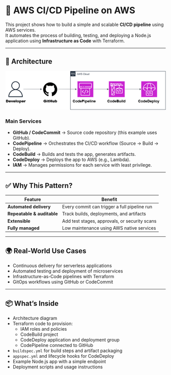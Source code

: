 # 🚀 AWS CI/CD Pipeline on AWS

This project shows how to build a simple and scalable **CI/CD pipeline** using AWS services.  
It automates the process of building, testing, and deploying a Node.js application using **Infrastructure as Code** with Terraform.

---

## 📐 Architecture

![AWS CI/CD Diagram](diagram/aws-ci-cd.png)

### Main Services
- **GitHub / CodeCommit** → Source code repository (this example uses GitHub).
- **CodePipeline** → Orchestrates the CI/CD workflow (Source → Build → Deploy).
- **CodeBuild** → Builds and tests the app, generates artifacts.
- **CodeDeploy** → Deploys the app to AWS (e.g., Lambda).
- **IAM** → Manages permissions for each service with least privilege.

---

## ✅ Why This Pattern?

| Feature             | Benefit                                      |
|---------------------|----------------------------------------------|
| **Automated delivery** | Every commit can trigger a full pipeline run |
| **Repeatable & auditable** | Track builds, deployments, and artifacts |
| **Extensible**      | Add test stages, approvals, or security scans |
| **Fully managed**   | Low maintenance using AWS native services     |

---

## 🌍 Real-World Use Cases
- Continuous delivery for serverless applications
- Automated testing and deployment of microservices
- Infrastructure-as-Code pipelines with Terraform
- GitOps workflows using GitHub or CodeCommit

---

## 📦 What’s Inside
- Architecture diagram
- Terraform code to provision:
  - IAM roles and policies
  - CodeBuild project
  - CodeDeploy application and deployment group
  - CodePipeline connected to GitHub
- `buildspec.yml` for build steps and artifact packaging
- `appspec.yml` and lifecycle hooks for CodeDeploy
- Example Node.js app with a simple endpoint
- Deployment scripts and usage instructions
